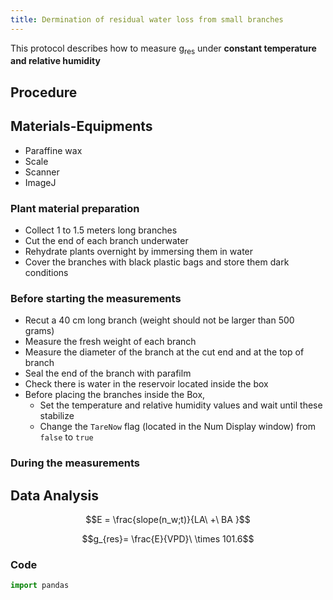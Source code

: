 ```yaml
---
title: Dermination of residual water loss from small branches 
---
```


This protocol describes how to measure g<sub>res</sub> under __constant temperature and relative humidity__ 

## Procedure

## Materials-Equipments

+ Paraffine wax
+ Scale
+ Scanner
+ ImageJ

### Plant material preparation 

+ Collect 1 to 1.5 meters long branches  
+ Cut the end of each branch underwater
+ Rehydrate plants overnight by immersing them in water
+ Cover the branches with black plastic bags and store them dark conditions

### Before starting the measurements

+ Recut a 40 cm long branch (weight should not be larger than 500 grams)
+ Measure the fresh weight of each branch
+ Measure the diameter of the branch at the cut end and at the top of branch 
+ Seal the end of the branch with parafilm
+ Check there is water in the reservoir located inside the box
+ Before placing the branches inside the Box, 
	+ Set the temperature and relative humidity values and wait until these stabilize
	+ Change the `TareNow` flag (located in the Num Display window) from `false` to `true` 
	
### During the measurements 




## Data Analysis

$$E = \frac{slope(n_w;t)}{LA\ +\ BA }$$


$$g_{res}= \frac{E}{VPD}\ \times 101.6$$
### Code
```python
import pandas
```



